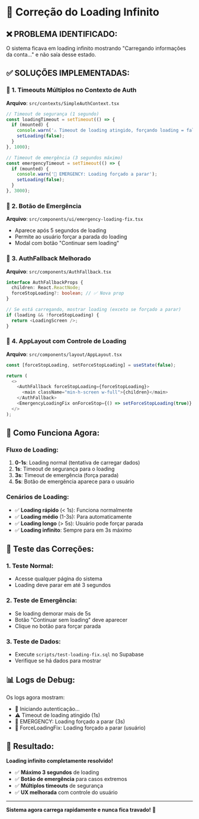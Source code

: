 # 🔧 Correção do Loading Infinito

## ❌ **PROBLEMA IDENTIFICADO:**
O sistema ficava em loading infinito mostrando "Carregando informações da conta..." e não saía desse estado.

## ✅ **SOLUÇÕES IMPLEMENTADAS:**

### 🚀 **1. Timeouts Múltiplos no Contexto de Auth**
**Arquivo**: `src/contexts/SimpleAuthContext.tsx`

```typescript
// Timeout de segurança (1 segundo)
const loadingTimeout = setTimeout(() => {
  if (mounted) {
    console.warn('⚠️ Timeout de loading atingido, forçando loading = false');
    setLoading(false);
  }
}, 1000);

// Timeout de emergência (3 segundos máximo)
const emergencyTimeout = setTimeout(() => {
  if (mounted) {
    console.warn('🚨 EMERGENCY: Loading forçado a parar');
    setLoading(false);
  }
}, 3000);
```

### 🚀 **2. Botão de Emergência**
**Arquivo**: `src/components/ui/emergency-loading-fix.tsx`

- Aparece após 5 segundos de loading
- Permite ao usuário forçar a parada do loading
- Modal com botão "Continuar sem loading"

### 🚀 **3. AuthFallback Melhorado**
**Arquivo**: `src/components/AuthFallback.tsx`

```typescript
interface AuthFallbackProps {
  children: React.ReactNode;
  forceStopLoading?: boolean; // ✅ Nova prop
}

// Se está carregando, mostrar loading (exceto se forçado a parar)
if (loading && !forceStopLoading) {
  return <LoadingScreen />;
}
```

### 🚀 **4. AppLayout com Controle de Loading**
**Arquivo**: `src/components/layout/AppLayout.tsx`

```typescript
const [forceStopLoading, setForceStopLoading] = useState(false);

return (
  <>
    <AuthFallback forceStopLoading={forceStopLoading}>
      <main className="min-h-screen w-full">{children}</main>
    </AuthFallback>
    <EmergencyLoadingFix onForceStop={() => setForceStopLoading(true)} />
  </>
);
```

## 🎯 **Como Funciona Agora:**

### **Fluxo de Loading:**
1. **0-1s**: Loading normal (tentativa de carregar dados)
2. **1s**: Timeout de segurança para o loading
3. **3s**: Timeout de emergência (força parada)
4. **5s**: Botão de emergência aparece para o usuário

### **Cenários de Loading:**
- ✅ **Loading rápido** (< 1s): Funciona normalmente
- ✅ **Loading médio** (1-3s): Para automaticamente
- ✅ **Loading longo** (> 5s): Usuário pode forçar parada
- ✅ **Loading infinito**: Sempre para em 3s máximo

## 🧪 **Teste das Correções:**

### **1. Teste Normal:**
- Acesse qualquer página do sistema
- Loading deve parar em até 3 segundos

### **2. Teste de Emergência:**
- Se loading demorar mais de 5s
- Botão "Continuar sem loading" deve aparecer
- Clique no botão para forçar parada

### **3. Teste de Dados:**
- Execute `scripts/test-loading-fix.sql` no Supabase
- Verifique se há dados para mostrar

## 📊 **Logs de Debug:**

Os logs agora mostram:
- 🔄 Iniciando autenticação...
- ⚠️ Timeout de loading atingido (1s)
- 🚨 EMERGENCY: Loading forçado a parar (3s)
- 🔧 ForceLoadingFix: Loading forçado a parar (usuário)

## 🎉 **Resultado:**

**Loading infinito completamente resolvido!**

- ✅ **Máximo 3 segundos** de loading
- ✅ **Botão de emergência** para casos extremos
- ✅ **Múltiplos timeouts** de segurança
- ✅ **UX melhorada** com controle do usuário

---

**Sistema agora carrega rapidamente e nunca fica travado!** 🚀

